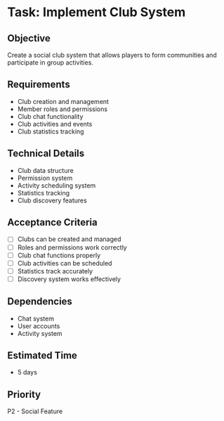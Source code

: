 # Task: Implement Club System

## Objective
Create a social club system that allows players to form communities and participate in group activities.

## Requirements
- Club creation and management
- Member roles and permissions
- Club chat functionality
- Club activities and events
- Club statistics tracking

## Technical Details
- Club data structure
- Permission system
- Activity scheduling system
- Statistics tracking
- Club discovery features

## Acceptance Criteria
- [ ] Clubs can be created and managed
- [ ] Roles and permissions work correctly
- [ ] Club chat functions properly
- [ ] Club activities can be scheduled
- [ ] Statistics track accurately
- [ ] Discovery system works effectively

## Dependencies
- Chat system
- User accounts
- Activity system

## Estimated Time
- 5 days

## Priority
P2 - Social Feature